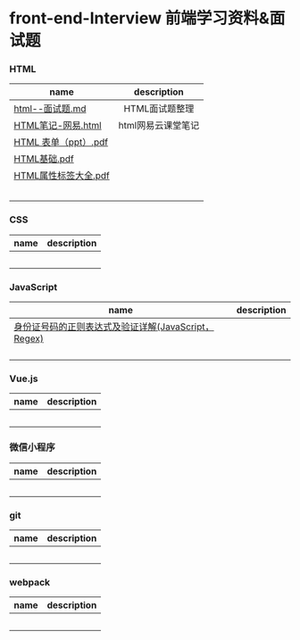 # front-end-Interview 前端学习资料&面试题

### HTML
|name|description|
|---|:---:|
|[html--面试题.md](https://github.com/zhourusheng/front-end-Interview/blob/master/html/html--%E9%9D%A2%E8%AF%95%E9%A2%98.md)|HTML面试题整理|
|[HTML笔记-网易.html](https://github.com/zhourusheng/front-end-Interview/blob/master/html/HTML%E7%AC%94%E8%AE%B0-%E7%BD%91%E6%98%93.html)|html网易云课堂笔记|
|[HTML 表单（ppt）.pdf](https://github.com/zhourusheng/front-end-Interview/blob/master/html/%E8%B5%84%E6%96%99/HTML%20%E8%A1%A8%E5%8D%95%EF%BC%88ppt%EF%BC%89.pdf)||
|[HTML基础.pdf](https://github.com/zhourusheng/front-end-Interview/blob/master/html/%E8%B5%84%E6%96%99/HTML%E5%9F%BA%E7%A1%80.pdf)||
|[HTML属性标签大全.pdf](https://github.com/zhourusheng/front-end-Interview/blob/master/html/%E8%B5%84%E6%96%99/HTML%E5%B1%9E%E6%80%A7%E6%A0%87%E7%AD%BE%E5%A4%A7%E5%85%A8.pdf)||
|[]()||
|[]()||
|[]()||
|[]()||
|[]()||


### CSS
|name|description|
|---|:---:|
|[]()||
|[]()||
|[]()||
|[]()||
|[]()||

### JavaScript
|name|description|
|---|:---:|
|[身份证号码的正则表达式及验证详解(JavaScript，Regex)](https://mp.weixin.qq.com/s?__biz=MjM5NTEwMTAwNg==&mid=2650214388&idx=1&sn=f70f72cf30c7fb85551125e64aaa99f0&chksm=befe0fd5898986c3e2c032362499201d353004f6334fd8a8d50695c6aac4e13c2d20a10243e1&mpshare=1&scene=1&srcid=0322xTkv8PDq2Ciz7FALTofk#rd)||
|[]()||
|[]()||
|[]()||
|[]()||


### Vue.js
|name|description|
|---|:---:|
|[]()||
|[]()||
|[]()||
|[]()||
|[]()||


### 微信小程序
|name|description|
|---|:---:|
|[]()||
|[]()||
|[]()||
|[]()||
|[]()||


### git
|name|description|
|---|:---:|
|[]()||
|[]()||
|[]()||
|[]()||
|[]()||

### webpack
|name|description|
|---|:---:|
|[]()||
|[]()||
|[]()||
|[]()||
|[]()||
